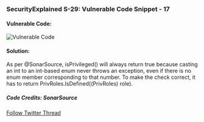 ### SecurityExplained S-29: Vulnerable Code Snippet - 17

#### Vulnerable Code:

![Vulnerable Code](../media/code-17.jpg)

#### Solution:

As per @SonarSource, isPrivileged() will always return true because casting an int to an int-based enum never throws an exception, even if there is no enum member corresponding to that number. To make the check correct, it has to return PrivRoles.IsDefined((PrivRoles) role).

##### Code Credits: SonarSource

[Follow Twitter Thread](https://twitter.com/harshbothra_/status/1487434398186508294?s=20&t=DGEwqEwXwFbWH0VXkOKVsQ)
